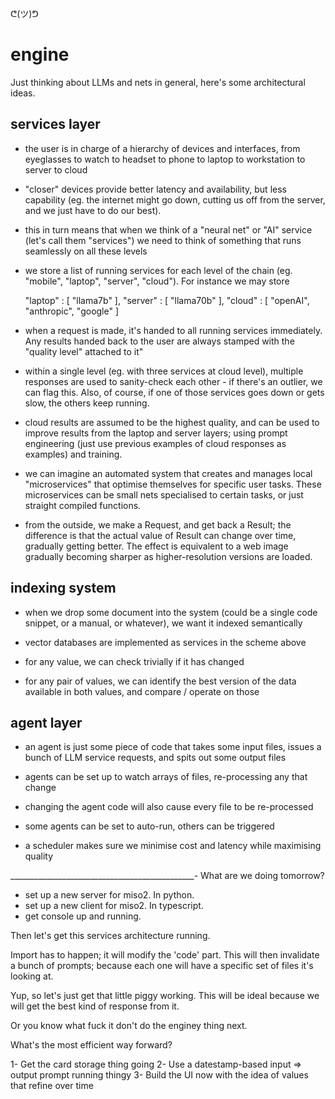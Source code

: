 ᕦ(ツ)ᕤ
# engine

Just thinking about LLMs and nets in general, here's some architectural ideas.

## services layer

- the user is in charge of a hierarchy of devices and interfaces, from eyeglasses to watch to headset to phone to laptop to workstation to server to cloud

- "closer" devices provide better latency and availability, but less capability (eg. the internet might go down, cutting us off from the server, and we just have to do our best).

- this in turn means that when we think of a "neural net" or "AI" service (let's call them "services") we need to think of something that runs seamlessly on all these levels

- we store a list of running services for each level of the chain (eg. "mobile", "laptop", "server", "cloud"). For instance we may store 

    "laptop" : [ "llama7b" ],
    "server" : [ "llama70b" ],
    "cloud" : [ "openAI", "anthropic", "google" ]

- when a request is made, it's handed to all running services immediately. Any results handed back to the user are always stamped with the "quality level" attached to it"

- within a single level (eg. with three services at cloud level), multiple responses are used to sanity-check each other - if there's an outlier, we can flag this. Also, of course, if one of those services goes down or gets slow, the others keep running.

- cloud results are assumed to be the highest quality, and can be used to improve results from the laptop and server layers; using prompt engineering (just use previous examples of cloud responses as examples) and training.

- we can imagine an automated system that creates and manages local "microservices" that optimise themselves for specific user tasks. These microservices can be small nets specialised to certain tasks, or just straight compiled functions.

- from the outside, we make a Request, and get back a Result; the difference is that the actual value of Result can change over time, gradually getting better. The effect is equivalent to a web image gradually becoming sharper as higher-resolution versions are loaded.

## indexing system

- when we drop some document into the system (could be a single code snippet, or a manual, or whatever), we want it indexed semantically

- vector databases are implemented as services in the scheme above

- for any value, we can check trivially if it has changed

- for any pair of values, we can identify the best version of the data available in both values, and compare / operate on those

## agent layer

- an agent is just some piece of code that takes some input files, issues a bunch of LLM service requests, and spits out some output files

- agents can be set up to watch arrays of files, re-processing any that change

- changing the agent code will also cause every file to be re-processed

- some agents can be set to auto-run, others can be triggered

- a scheduler makes sure we minimise cost and latency while maximising quality


______________________________________________-
What are we doing tomorrow?

- set up a new server for miso2. In python.
- set up a new client for miso2. In typescript.
- get console up and running.

Then let's get this services architecture running.

Import has to happen; it will modify the 'code' part.
This will then invalidate a bunch of prompts; because each one will have a specific set of files it's looking at. 

Yup, so let's just get that little piggy working. This will be ideal because we will get the best kind of response from it.

Or you know what fuck it don't do the enginey thing next.

What's the most efficient way forward?

1- Get the card storage thing going
2- Use a datestamp-based input => output prompt running thingy
3- Build the UI now with the idea of values that refine over time


